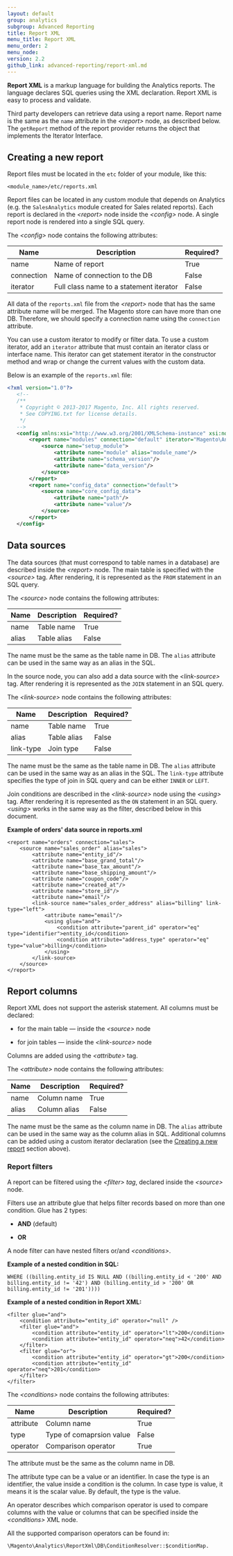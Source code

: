 ```yaml
---
layout: default
group: analytics
subgroup: Advanced Reporting
title: Report XML
menu_title: Report XML
menu_order: 2
menu_node:
version: 2.2
github_link: advanced-reporting/report-xml.md
---
```


**Report XML** is a markup language for building the Analytics reports.
The language declares SQL queries using the XML declaration. Report XML is easy to process and validate.

Third party developers can retrieve data using a report name.
Report name is the same as the `name` attribute in the _&lt;report&gt;_ node, as described below.
The `getReport` method of the report provider returns the object that implements the Iterator Interface.

## Creating a new report

Report files must be located in the `etc` folder of your module, like this:

```
<module_name>/etc/reports.xml
```

Report files can be located in any custom module that depends on Analytics (e.g. the `SalesAnalytics` module created for Sales related reports).
Each report is declared in the _&lt;report&gt;_ node inside the _&lt;config&gt;_ node.
A single report node is rendered into a single SQL query.

The _&lt;config&gt;_ node contains the following attributes:

|Name|Description|Required?|
|--- |--- |--- |
|name|Name of report|True|
|connection|Name of connection to the DB|False|
|iterator|Full class name to a statement iterator|False|

All data of the `reports.xml` file from the _&lt;report&gt;_ node that has the same attribute name will be merged.
The Magento store can have more than one DB.
Therefore, we should specify a connection name using the `connection` attribute.

You can use a custom iterator to modify or filter data.
To use a custom iterator, add an `iterator` attribute that must contain an iterator class or interface name.
This iterator can get statement iterator in the constructor method and wrap or change the current values with the custom data.

Below is an example of the `reports.xml` file:

```xml
<?xml version="1.0"?>
   <!--
   /**
    * Copyright © 2013-2017 Magento, Inc. All rights reserved.
    * See COPYING.txt for license details.
    */
   -->
   <config xmlns:xsi="http://www.w3.org/2001/XMLSchema-instance" xsi:noNamespaceSchemaLocation="urn:magento:module:Magento_Analytics:etc/reports.xsd">
       <report name="modules" connection="default" iterator="Magento\Analytics\Model\ReportXml\ModuleIterator">
           <source name="setup_module">
               <attribute name="module" alias="module_name"/>
               <attribute name="schema_version"/>
               <attribute name="data_version"/>
           </source>
       </report>
       <report name="config_data" connection="default">
           <source name="core_config_data">
               <attribute name="path"/>
               <attribute name="value"/>
           </source>
       </report>
   </config>
```

## Data sources

The data sources (that must correspond to table names in a database) are described inside the _&lt;report&gt;_ node.
The main table is specified with the _&lt;source&gt;_ tag.
After rendering, it is represented as the `FROM` statement in an SQL query.

The _&lt;source&gt;_ node contains the following attributes:

|Name|Description|Required?|
|--- |--- |--- |
|name|Table name|True|
|alias|Table alias|False|

The name must be the same as the table name in DB.
The `alias` attribute can be used in the same way as an alias in the SQL.

In the source node, you can also add a data source with the _&lt;link-source&gt;_ tag.
After rendering it is represented as the `JOIN` statement in an SQL query.

The _&lt;link-source&gt;_ node contains the following attributes:

|Name|Description|Required?|
|--- |--- |--- |
|name|Table name|True|
|alias|Table alias|False|
|link-type|Join type|False|

The name must be the same as the table name in DB.
The `alias` attribute can be used in the same way as an alias in the SQL.
The `link-type` attribute specifies the type of join in SQL query and can be either `INNER` or `LEFT`.

Join conditions are described in the _&lt;link-source&gt;_ node using the _&lt;using&gt;_ tag.
After rendering it is represented as the `ON` statement in an SQL query.
_&lt;using&gt;_ works in the same way as the filter, described below in this document.

**Example of orders' data source in reports.xml**

```
<report name="orders" connection="sales">
    <source name="sales_order" alias="sales">
        <attribute name="entity_id"/>
        <attribute name="base_grand_total"/>
        <attribute name="base_tax_amount"/>
        <attribute name="base_shipping_amount"/>
        <attribute name="coupon_code"/>
        <attribute name="created_at"/>
        <attribute name="store_id"/>
        <attribute name="email"/>
        <link-source name="sales_order_address" alias="billing" link-type="left">
            <attribute name="email"/>
            <using glue="and">
                <condition attribute="parent_id" operator="eq" type="identifier">entity_id</condition>
                <condition attribute="address_type" operator="eq" type="value">billing</condition>
            </using>
        </link-source>
    </source>
</report>
```

## Report columns

Report XML does not support the asterisk statement.
All columns must be declared:

* for the main table — inside the _&lt;source&gt;_ node

* for join tables — inside the _&lt;link-source&gt;_ node

Columns are added using the _&lt;attribute&gt;_ tag.

The _&lt;attribute&gt;_ node contains the following attributes:

|Name|Description|Required?|
|--- |--- |--- |
|name|Column name|True|
|alias|Column alias|False|

The name must be the same as the column name in DB.
The `alias` attribute can be used in the same way as the column alias in SQL.
Additional columns can be added using a custom iterator declaration (see the [Creating a new report](#creating-a-new-report) section above).

### Report filters

A report can be filtered using the _&lt;filter&gt; tag_, declared inside the _&lt;source&gt;_ node.

Filters use an attribute glue that helps filter records based on more than one condition.
Glue has 2 types:

* __AND__ (default)

* __OR__

A node filter can have nested filters or/and _&lt;conditions&gt;_.

**Example of a nested condition in SQL:**

```
WHERE ((billing.entity_id IS NULL AND ((billing.entity_id < '200' AND billing.entity_id != '42') AND (billing.entity_id > '200' OR billing.entity_id != '201'))))
```

**Example of a nested condition in Report XML:**

```
<filter glue="and">
    <condition attribute="entity_id" operator="null" />
    <filter glue="and">
        <condition attribute="entity_id" operator="lt">200</condition>
        <condition attribute="entity_id" operator="neq">42</condition>
    </filter>
    <filter glue="or">
        <condition attribute="entity_id" operator="gt">200</condition>
        <condition attribute="entity_id" operator="neq">201</condition>
    </filter>
</filter>
```

The _&lt;conditions&gt;_ node contains the following attributes:

|Name|Description|Required?|
|--- |--- |--- |
|attribute|Column name|True|
|type|Type of comaprsion value|False|
|operator|Comparison operator|True|

The attribute must be the same as the column name in DB.

The attribute type can be a value or an identifier.
In case the type is an identifier, the value inside a condition is the column.
In case type is value, it means it is the scalar value.
By default, the type is the value.

An operator describes which comparison operator is used to compare columns with the value or columns that can be specified inside the _&lt;conditions&gt;_ XML node.

All the supported comparison operators can be found in:

```
\Magento\Analytics\ReportXml\DB\ConditionResolver::$conditionMap.
```